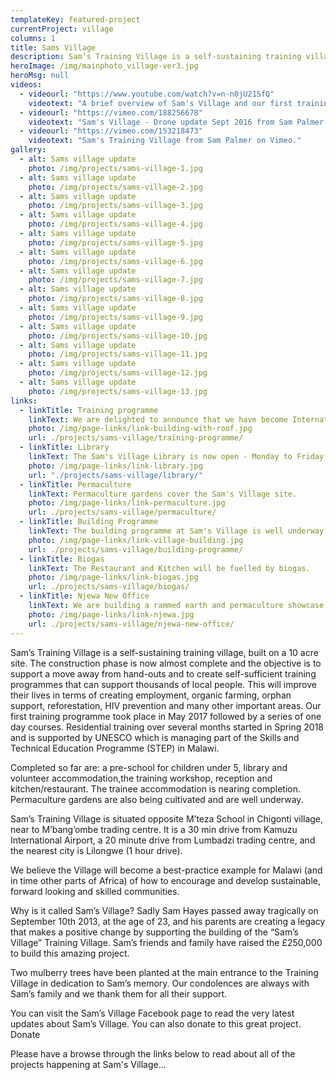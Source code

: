 ```yaml
---
templateKey: featured-project
currentProject: village
columns: 1
title: Sams Village
description: Sam’s Training Village is a self-sustaining training village, built on a 10 acre site. The construction phase is now almost complete and the objective is to support a move away from hand-outs and to create self-sufficient training programmes that can support thousands of local people.
heroImage: /img/mainphoto_village-ver3.jpg
heroMsg: null
videos:
  - videourl: "https://www.youtube.com/watch?v=n-n0jU215fQ"
    videotext: "A brief overview of Sam's Village and our first training course for Tailors"
  - videourl: "https://vimeo.com/188256678"
    videotext: "Sam's Village - Drone update Sept 2016 from Sam Palmer on Vimeo."
  - videourl: "https://vimeo.com/153218473"
    videotext: "Sam's Training Village from Sam Palmer on Vimeo."
gallery:
  - alt: Sams village update
    photo: /img/projects/sams-village-1.jpg
  - alt: Sams village update
    photo: /img/projects/sams-village-2.jpg
  - alt: Sams village update
    photo: /img/projects/sams-village-3.jpg
  - alt: Sams village update
    photo: /img/projects/sams-village-4.jpg
  - alt: Sams village update
    photo: /img/projects/sams-village-5.jpg
  - alt: Sams village update
    photo: /img/projects/sams-village-6.jpg
  - alt: Sams village update
    photo: /img/projects/sams-village-7.jpg
  - alt: Sams village update
    photo: /img/projects/sams-village-8.jpg
  - alt: Sams village update
    photo: /img/projects/sams-village-9.jpg
  - alt: Sams village update
    photo: /img/projects/sams-village-10.jpg
  - alt: Sams village update
    photo: /img/projects/sams-village-11.jpg
  - alt: Sams village update
    photo: /img/projects/sams-village-12.jpg
  - alt: Sams village update
    photo: /img/projects/sams-village-13.jpg
links:
  - linkTitle: Training programme
    linkText: We are delighted to announce that we have become International Partners with UNESCO who will be funding bursaries for the next 18 months to train 150 marginalized people in different vocational skills.
    photo: /img/page-links/link-building-with-roof.jpg
    url: ./projects/sams-village/training-programme/
  - linkTitle: Library
    linkText: The Sam's Village Library is now open - Monday to Friday all day and Saturday mornings.
    photo: /img/page-links/link-library.jpg
    url: "./projects/sams-village/library/"
  - linkTitle: Permaculture
    linkText: Permaculture gardens cover the Sam's Village site.
    photo: /img/page-links/link-permaculture.jpg
    url: ./projects/sams-village/permaculture/
  - linkTitle: Building Programme
    linkText: The building programme at Sam's Village is well underway. We build using sustainable rammed earth techniques.
    photo: /img/page-links/link-village-building.jpg
    url: ./projects/sams-village/building-programme/
  - linkTitle: Biogas
    linkText: The Restaurant and Kitchen will be fuelled by biogas.
    photo: /img/page-links/link-biogas.jpg
    url: ./projects/sams-village/biogas/
  - linkTitle: Njewa New Office
    linkText: We are building a rammed earth and permaculture showcase site in the Njewa suburb of Lilongwe. Email us if you would like to come and visit it!
    photo: /img/page-links/link-njewa.jpg
    url: ./projects/sams-village/njewa-new-office/
---
```


Sam’s Training Village is a self-sustaining training village, built on a 10 acre site. The construction phase is now almost complete and the objective is to support a move away from hand-outs and to create self-sufficient training programmes that can support thousands of local people. This will improve their lives in terms of creating employment, organic farming, orphan support, reforestation, HIV prevention and many other important areas. Our first training programme took place in May 2017 followed by a series of one day courses. Residential training over several months started in Spring 2018 and is supported by UNESCO which is managing part of the Skills and Technical Education Programme (STEP) in Malawi.

Completed so far are: a pre-school for children under 5, library and volunteer accommodation,the training workshop, reception and kitchen/restaurant. The trainee accommodation is nearing completion. Permaculture gardens are also being cultivated and are well underway.

Sam’s Training Village is situated opposite M’teza School in Chigonti village, near to M’bang’ombe trading centre. It is a 30 min drive from Kamuzu International Airport, a 20 minute drive from Lumbadzi trading centre, and the nearest city is Lilongwe (1 hour drive).

We believe the Village will become a best-practice example for Malawi (and in time other parts of Africa) of how to encourage and develop sustainable, forward looking and skilled communities.

Why is it called Sam’s Village? Sadly Sam Hayes passed away tragically on September 10th 2013, at the age of 23, and his parents are creating a legacy that makes a positive change by supporting the building of the “Sam’s Village” Training Village. Sam’s friends and family have raised the £250,000 to build this amazing project.

Two mulberry trees have been planted at the main entrance to the Training Village in dedication to Sam’s memory. Our condolences are always with Sam’s family and we thank them for all their support.

You can visit the Sam’s Village Facebook page to read the very latest updates about Sam’s Village. You can also donate to this great project.
Donate

Please have a browse through the links below to read about all of the projects happening at Sam's Village...
